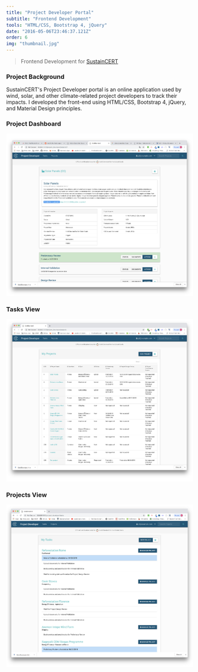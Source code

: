 ```yaml
---
title: "Project Developer Portal"
subtitle: "Frontend Development"
tools: "HTML/CSS, Bootstrap 4, jQuery"
date: "2016-05-06T23:46:37.121Z"
order: 6
img: "thumbnail.jpg"
---
```


> Frontend Development for <a href="https://impact.sustain-cert.com/">SustainCERT</a>

### Project Background

SustainCERT's Project Developer portal is an online application used by wind, solar, and other climate-related project developers to track their impacts. I developed the front-end using HTML/CSS, Bootstrap 4, jQuery, and Material Design principles.

### Project Dashboard

<img src="project-dashboard.jpg" alt="gabriel kuettel" title="gabriel kuettel">

### Tasks View

<img src="tasks-view.jpg" alt="gabriel kuettel" title="gabriel kuettel">

### Projects View

<img src="projects-view.jpg" alt="gabriel kuettel" title="gabriel kuettel">
